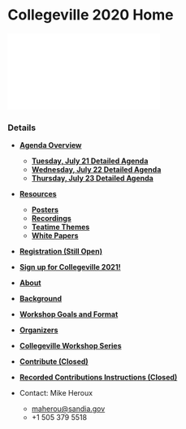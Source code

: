 
# Collegeville 2020 Home

![](assets/CollegevilleWorkshopBanner.pdf)


### Details
- [**Agenda Overview**](Agenda.md)
  - [**Tuesday, July 21 Detailed Agenda**](Agenda-Day-1.md)
  - [**Wednesday, July 22 Detailed Agenda**](Agenda-Day-2.md)
  - [**Thursday, July 23 Detailed Agenda**](Agenda-Day-3.md)
- [**Resources**](Resources.md)
  - [**Posters**](WorkshopResources/Posters/PosterList.md)
  - [**Recordings**](WorkshopResources/Recordings/RecordingList.md)
  - [**Teatime Themes**](WorkshopResources/TeatimeThemes/TeatimeThemeList.md)
  - [**White Papers**](WorkshopResources/WhitePapers/WhitePaperList.md)
- [**Registration (Still Open)**](Registration.md)
- [**Sign up for Collegeville 2021!**](Registration2021.md)
- [**About**](About.md)
- [**Background**](Background.md)
- [**Workshop Goals and Format**](GoalsFormat.md)
- [**Organizers**](Organizers.md)
- [**Collegeville Workshop Series**](https://collegeville.github.io/Workshops/)

- [**Contribute (Closed)**](Contribute.md)
- [**Recorded Contributions Instructions (Closed)**](WorkshopResources/Recordings/Instructions.md)
- Contact: Mike Heroux
  - <maherou@sandia.gov>
  - +1 505 379 5518
